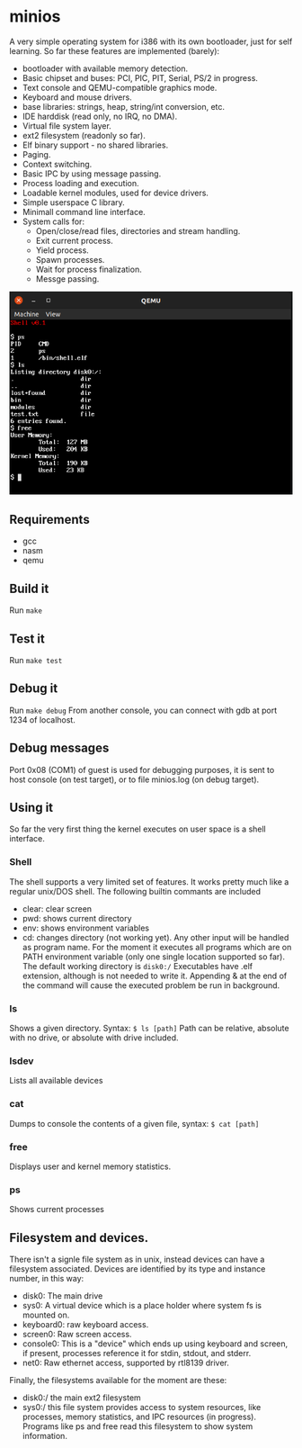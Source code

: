 # minios
A very simple operating system for i386 with its own bootloader, just for self learning.
So far these features are implemented (barely):
* bootloader with available memory detection.
* Basic chipset and buses: PCI, PIC, PIT, Serial, PS/2 in progress.
* Text console and QEMU-compatible graphics mode.
* Keyboard and mouse drivers.
* base libraries: strings, heap, string/int conversion, etc.
* IDE harddisk (read only, no IRQ, no DMA).
* Virtual file system layer.
* ext2 filesystem (readonly so far).
* Elf binary support - no shared libraries.
* Paging.
* Context switching.
* Basic IPC by using message passing.
* Process loading and execution.
* Loadable kernel modules, used for device drivers.
* Simple userspace C library.
* Minimall command line interface.
* System calls for:
  * Open/close/read files, directories and stream handling.
  * Exit current process.
  * Yield process.
  * Spawn processes.
  * Wait for process finalization.
  * Messge passing.

![screenshot](screenshot.png)

## Requirements
* gcc
* nasm
* qemu

## Build it
Run ```make```

## Test it
Run ```make test```

## Debug it
Run ```make debug```
From another console, you can connect with gdb at port 1234 of localhost.

## Debug messages
Port 0x08 (COM1) of guest is used for debugging purposes, it is sent to host console (on test target), or to file minios.log (on debug target).

## Using it
So far the very first thing the kernel executes on user space is a shell interface.

### Shell
The shell supports a very limited set of features. It works pretty much like a regular unix/DOS shell.
The following builtin commants are included
* clear: clear screen
* pwd: shows current directory
* env: shows environment variables
* cd: changes directory (not working yet).
Any other input will be handled as program name. For the moment it executes all programs which are on PATH environment variable (only one single location supported so far).
The default working directory is ```disk0:/```
Executables have .elf extension, although is not needed to write it.
Appending & at the end of the command will cause the executed problem be run in background.

### ls
Shows a given directory.
Syntax:
```$ ls [path]```
Path can be relative, absolute with no drive, or absolute with drive included.

### lsdev
Lists all available devices

### cat
Dumps to console the contents of a given file, syntax:
```$ cat [path]```

### free
Displays user and kernel memory statistics.

### ps
Shows current processes

## Filesystem and devices.
There isn't a signle file system as in unix, instead devices can have a filesystem associated.
Devices are identified by its type and instance number, in this way:

* disk0: The main drive
* sys0: A virtual device which is a place holder where system fs is mounted on.
* keyboard0: raw keyboard access.
* screen0: Raw screen access.
* console0: This is a "device" which ends up using keyboard and screen, if present, processes reference it for stdin, stdout, and stderr.
* net0: Raw ethernet access, supported by rtl8139 driver.

Finally, the filesystems available for the moment are these:

* disk0:/ the main ext2 filesystem
* sys0:/ this file system provides access to system resources, like processes, memory statistics, and IPC resources (in progress). Programs like ps and free read this filesystem to show system information.


